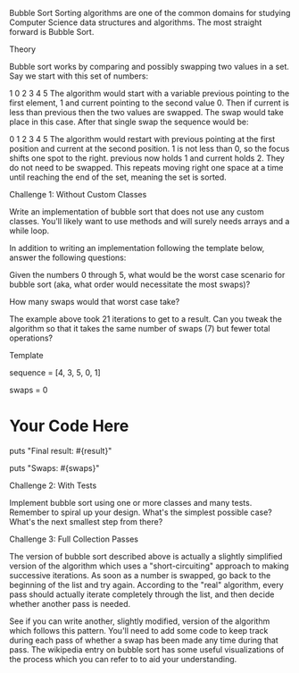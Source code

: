 Bubble Sort
Sorting algorithms are one of the common domains for studying Computer Science data structures and algorithms. The most straight forward is Bubble Sort.

Theory

Bubble sort works by comparing and possibly swapping two values in a set. Say we start with this set of numbers:

1 0 2 3 4 5
The algorithm would start with a variable previous pointing to the first element, 1 and current pointing to the second value 0. Then if current is less than previous then the two values are swapped. The swap would take place in this case. After that single swap the sequence would be:

0 1 2 3 4 5
The algorithm would restart with previous pointing at the first position and current at the second position. 1 is not less than 0, so the focus shifts one spot to the right. previous now holds 1 and current holds 2. They do not need to be swapped. This repeats moving right one space at a time until reaching the end of the set, meaning the set is sorted.

Challenge 1: Without Custom Classes

Write an implementation of bubble sort that does not use any custom classes. You'll likely want to use methods and will surely needs arrays and a while loop.

In addition to writing an implementation following the template below, answer the following questions:

Given the numbers 0 through 5, what would be the worst case scenario for bubble sort (aka, what order would necessitate the most swaps)?

How many swaps would that worst case take?

The example above took 21 iterations to get to a result. Can you tweak the algorithm so that it takes the same number of swaps (7) but fewer total operations?

Template

sequence = [4, 3, 5, 0, 1]

swaps = 0

# Your Code Here

puts "Final result: #{result}"

puts "Swaps: #{swaps}"

Challenge 2: With Tests

Implement bubble sort using one or more classes and many tests. Remember to spiral up your design. What's the simplest possible case? What's the next smallest step from there?

Challenge 3: Full Collection Passes

The version of bubble sort described above is actually a slightly simplified version of the algorithm which uses a "short-circuiting" approach to making successive iterations. As soon as a number is swapped, go back to the beginning of the list and try again. According to the "real" algorithm, every pass should actually iterate completely through the list, and then decide whether another pass is needed.

See if you can write another, slightly modified, version of the algorithm which follows this pattern. You'll need to add some code to keep track during each pass of whether a swap has been made any time during that pass. The wikipedia entry on bubble sort has some useful visualizations of the process which you can refer to to aid your understanding.